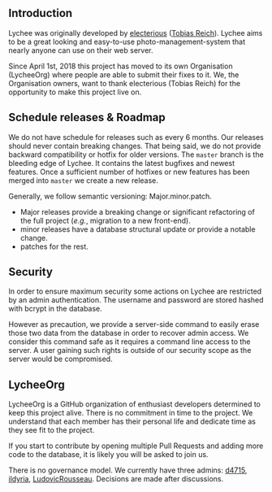 ## Introduction

Lychee was originally developed by [electerious][1] ([Tobias Reich][2]). Lychee aims to be a great looking and easy-to-use photo-management-system that nearly anyone can use on their web server.

Since April 1st, 2018 this project has moved to its own Organisation (LycheeOrg) where people are able to submit their fixes to it. We, the Organisation owners, want to thank electerious (Tobias Reich) for the opportunity to make this project live on.

## Schedule releases & Roadmap

We do not have schedule for releases such as every 6 months. Our releases should never contain breaking changes. That being said, we do not provide backward compatibility or hotfix for older versions. The `master` branch is the bleeding edge of Lychee. It contains the latest bugfixes and newest features. Once a sufficient number of hotfixes or new features has been merged into `master` we create a new release.

Generally, we follow semantic versioning: Major.minor.patch.

- Major releases provide a breaking change or significant refactoring of the full project (_e.g._, migration to a new front-end).
- minor releases have a database structural update or provide a notable change.
- patches for the rest.

## Security

In order to ensure maximum security some actions on Lychee are restricted by an admin authentication. The username and password are stored hashed with bcrypt in the database.

However as precaution, we provide a server-side command to easily erase those two data from the database in order to recover admin access. We consider this command safe as it requires a command line access to the server. A user gaining such rights is outside of our security scope as the server would be compromised.

## LycheeOrg

LycheeOrg is a GitHub organization of enthusiast developers determined to keep this project alive.
There is no commitment in time to the project. We understand that each member has their personal life and dedicate time as they see fit to the project.

If you start to contribute by opening multiple Pull Requests and adding more code to the database, it is likely you will be asked to join us.

There is no governance model. We currently have three admins: [d4715][3], [ildyria][4], [LudovicRousseau][5]. Decisions are made after discussions.

[1]: https://github.com/electerious
[2]: https://electerious.com
[3]: https://github.com/d7415
[4]: https://github.com/ildyria
[5]: https://github.com/LudovicRousseau
